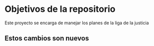 # Objetivos de la repositorio

Este proyecto se encarga de manejar los planes de la liga de la justicia

## Estos cambios son nuevos



